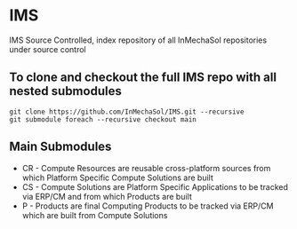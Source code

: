 # IMS
IMS Source Controlled, index repository of all InMechaSol repositories under source control

## To clone and checkout the full IMS repo with all nested submodules
```
git clone https://github.com/InMechaSol/IMS.git --recursive
git submodule foreach --recursive checkout main
```

## Main Submodules
- CR - Compute Resources are reusable cross-platform sources from which Platform Specific Compute Solutions are built
- CS - Compute Solutions are Platform Specific Applications to be tracked via ERP/CM and from which Products are built
- P - Products are final Computing Products to be tracked via ERP/CM which are built from Compute Solutions
